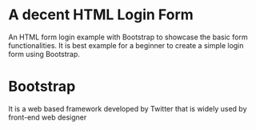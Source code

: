 # A decent HTML Login Form
An HTML form login example with Bootstrap to showcase the basic form functionalities.
It is best example  for a beginner to create a simple login form using Bootstrap.
# Bootstrap

It is a  web based framework developed by Twitter that is widely used by  front-end
 web designer
